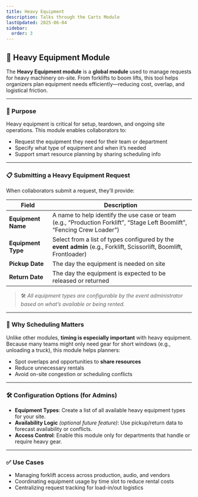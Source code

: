 ```yaml
---
title: Heavy Equipment
description: Talks through the Carts Module
lastUpdated: 2025-06-04
sidebar:
  order: 3
---
```


## 🚜 Heavy Equipment Module

The **Heavy Equipment module** is a **global module** used to manage requests for heavy machinery on-site. From forklifts to boom lifts, this tool helps organizers plan equipment needs efficiently—reducing cost, overlap, and logistical friction.

---

### 🧭 Purpose

Heavy equipment is critical for setup, teardown, and ongoing site operations. This module enables collaborators to:

- Request the equipment they need for their team or department
- Specify what type of equipment and when it’s needed
- Support smart resource planning by sharing scheduling info

---

### 📋 Submitting a Heavy Equipment Request

When collaborators submit a request, they’ll provide:

| Field              | Description                                                                                                              |
| ------------------ | ------------------------------------------------------------------------------------------------------------------------ |
| **Equipment Name** | A name to help identify the use case or team (e.g., “Production Forklift”, “Stage Left Boomlift”, “Fencing Crew Loader”) |
| **Equipment Type** | Select from a list of types configured by the **event admin** (e.g., Forklift, Scissorlift, Boomlift, Frontloader)       |
| **Pickup Date**    | The day the equipment is needed on site                                                                                  |
| **Return Date**    | The day the equipment is expected to be released or returned                                                             |

> 🛠️ _All equipment types are configurable by the event administrator based on what’s available or being rented._

---

### 🔄 Why Scheduling Matters

Unlike other modules, **timing is especially important** with heavy equipment. Because many teams might only need gear for short windows (e.g., unloading a truck), this module helps planners:

- Spot overlaps and opportunities to **share resources**
- Reduce unnecessary rentals
- Avoid on-site congestion or scheduling conflicts

---

### 🛠️ Configuration Options (for Admins)

- **Equipment Types**: Create a list of all available heavy equipment types for your site.
- **Availability Logic** _(optional future feature)_: Use pickup/return data to forecast availability or conflicts.
- **Access Control**: Enable this module only for departments that handle or require heavy gear.

---

### ✅ Use Cases

- Managing forklift access across production, audio, and vendors
- Coordinating equipment usage by time slot to reduce rental costs
- Centralizing request tracking for load-in/out logistics
